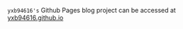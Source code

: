 ```yxb94616's``` Github Pages blog project can be accessed at [yxb94616.github.io](yxb94616.github.io)
